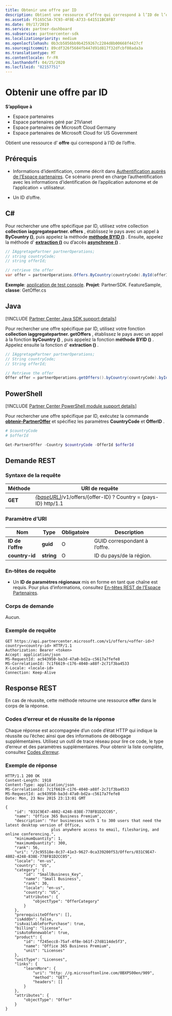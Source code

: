 ```yaml
---
title: Obtenir une offre par ID
description: Obtient une ressource d’offre qui correspond à l’ID de l’offre.
ms.assetid: F5165C5A-7C93-4F8E-A733-641511BC8FB7
ms.date: 09/17/2019
ms.service: partner-dashboard
ms.subservice: partnercenter-sdk
ms.localizationpriority: medium
ms.openlocfilehash: 0b3cb5856bb9b4259267c2284d8b00668f4427cf
ms.sourcegitcommit: 89cdf326f5684fb447d91d817f32dfcbf08ada3a
ms.translationtype: MT
ms.contentlocale: fr-FR
ms.lasthandoff: 04/25/2020
ms.locfileid: "82157751"
---
```

# <a name="get-an-offer-by-id"></a>Obtenir une offre par ID

**S’applique à**

- Espace partenaires
- Espace partenaires géré par 21Vianet
- Espace partenaires de Microsoft Cloud Germany
- Espace partenaires de Microsoft Cloud for US Government

Obtient une ressource d' **offre** qui correspond à l’ID de l’offre.

## <a name="prerequisites"></a>Prérequis

- Informations d’identification, comme décrit dans [Authentification auprès de l’Espace partenaires](partner-center-authentication.md). Ce scénario prend en charge l’authentification avec les informations d’identification de l’application autonome et de l’application + utilisateur.

- Un ID d’offre.

## <a name="c"></a>C\#

Pour rechercher une offre spécifique par ID, utilisez votre collection **collection iaggregatepartner. offers** , établissez le pays avec un appel à **ByCountry ()**, puis appelez la méthode [**méthode BYID ()**](https://docs.microsoft.com/dotnet/api/microsoft.store.partnercenter.offers.ioffercollection.byid) . Ensuite, appelez la méthode d' [**extraction ()**](https://docs.microsoft.com/dotnet/api/microsoft.store.partnercenter.offers.ioffercollection.get) ou d’accès [**asynchrone ()**](https://docs.microsoft.com/dotnet/api/microsoft.store.partnercenter.offers.ioffercollection.getasync) .

```csharp
// IAggretagePartner partnerOperations;
// string countryCode;
// string offerId;

// retrieve the offer
var offer = partnerOperations.Offers.ByCountry(countryCode).ById(offerId).Get();
```

**Exemple**: [application de test console](console-test-app.md). **Projet**: PartnerSDK. FeatureSample, **classe**: GetOffer.cs

## <a name="java"></a>Java

[!INCLUDE [Partner Center Java SDK support details](../includes/java-sdk-support.md)]

Pour rechercher une offre spécifique par ID, utilisez votre fonction **collection iaggregatepartner. getOffers** , établissez le pays avec un appel à la fonction **byCountry ()** , puis appelez la fonction **méthode BYID ()** . Appelez ensuite la fonction d' **extraction ()** .

```java
// IAggretagePartner partnerOperations;
// String countryCode;
// String offerId;

// Retrieve the offer
Offer offer = partnerOperations.getOffers().byCountry(countryCode).byId(offerId).get();
```

## <a name="powershell"></a>PowerShell

[!INCLUDE [Partner Center PowerShell module support details](../includes/powershell-module-support.md)]

Pour rechercher une offre spécifique par ID, exécutez la commande [**obtenir-PartnerOffer**](https://github.com/Microsoft/Partner-Center-PowerShell/blob/master/docs/help/Get-PartnerOffer.md) et spécifiez les paramètres **CountryCode** et **OfferID** .

```powershell
# $countryCode
# $offerId

Get-PartnerOffer -Country $countryCode -OfferId $offerId
```

## <a name="rest-request"></a>Demande REST

### <a name="request-syntax"></a>Syntaxe de la requête

| Méthode  | URI de requête                                                                                    |
|---------|------------------------------------------------------------------------------------------------|
| **GET** | [*{baseURL}*](partner-center-rest-urls.md)/v1/offers/{offer-ID} ? Country = {pays-ID} http/1.1 |

### <a name="uri-parameter"></a>Paramètre d’URI

| Nom           | Type       | Obligatoire | Description                           |
|----------------|------------|----------|---------------------------------------|
| **ID de l’offre**   | **guid**   | O        | GUID correspondant à l’offre. |
| **country-id** | **string** | O        | ID du pays/de la région.                |

### <a name="request-headers"></a>En-têtes de requête

- Un **ID de paramètres régionaux** mis en forme en tant que chaîne est requis.
Pour plus d’informations, consultez [En-têtes REST de l’Espace Partenaires](headers.md).

### <a name="request-body"></a>Corps de demande

Aucun.

### <a name="request-example"></a>Exemple de requête

```http
GET https://api.partnercenter.microsoft.com/v1/offers/<offer-id>?country=<country-id> HTTP/1.1
Authorization: Bearer <token>
Accept: application/json
MS-RequestId: ac943950-ba3d-47a0-bd2a-c5617a7fefe8
MS-CorrelationId: 7c1f6619-c176-4040-a88f-2c71f3ba4533
X-Locale: <locale-id>
Connection: Keep-Alive
```

## <a name="rest-response"></a>Response REST

En cas de réussite, cette méthode retourne une ressource **offer** dans le corps de la réponse.

### <a name="response-success-and-error-codes"></a>Codes d’erreur et de réussite de la réponse

Chaque réponse est accompagnée d’un code d’état HTTP qui indique la réussite ou l’échec ainsi que des informations de débogage supplémentaires. Utilisez un outil de trace réseau pour lire ce code, le type d’erreur et des paramètres supplémentaires. Pour obtenir la liste complète, consultez [Codes d’erreur](error-codes.md).

### <a name="response-example"></a>Exemple de réponse

```http
HTTP/1.1 200 OK
Content-Length: 1918
Content-Type: application/json
MS-CorrelationId: 7c1f6619-c176-4040-a88f-2c71f3ba4533
MS-RequestId: ac943950-ba3d-47a0-bd2a-c5617a7fefe8
Date: Mon, 23 Nov 2015 23:13:01 GMT

{
    "id": "031C9E47-4802-4248-838E-778FB1D2CC05",
    "name": "Office 365 Business Premium",
    "description": "For businesses with 1 to 300 users that need the latest desktop version of Office,
                    plus anywhere access to email, filesharing, and online conferencing.",
    "minimumQuantity": 1,
    "maximumQuantity": 300,
    "rank": 56,
    "uri": "/3c95518e-8c37-41e3-9627-0ca339200f53/Offers/031C9E47-4802-4248-838E-778FB1D2CC05",
    "locale": "en-us",
    "country": "US",
    "category": {
        "id": "SmallBusiness_Key",
        "name": "Small Business",
        "rank": 30,
        "locale": "en-us",
        "country": "US",
        "attributes": {
            "objectType": "OfferCategory"
        }
    },
    "prerequisiteOffers": [],
    "isAddOn": false,
    "isAvailableForPurchase": true,
    "billing": "license",
    "isAutoRenewable": true,
    "product": {
        "id": "f245ecc8-75af-4f8e-b61f-27d8114de5f3",
        "name": "Office 365 Business Premium",
        "unit": "Licenses"
    },
    "unitType": "Licenses",
    "links": {
        "learnMore": {
            "uri": "http: //g.microsoftonline.com/0BXPS00en/909",
            "method": "GET",
            "headers": []
        }
    },
    "attributes": {
        "objectType": "Offer"
    }
}
```
